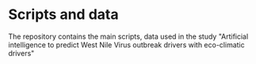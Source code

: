 # Scripts and data 
The repository contains the main scripts, data used in the study "Artificial intelligence to predict West Nile Virus outbreak drivers with eco-climatic drivers" 
